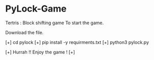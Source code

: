 # PyLock-Game
Tertris : Block shifting game
To start the game.

Download the file.

[+] cd pylock
[+] pip install -y requirments.txt
[+] python3 pylock.py

[+] Hurrah !! Enjoy the game ! [+]
